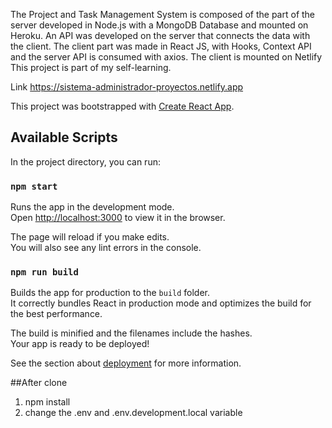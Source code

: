 The Project and Task Management System is composed of the part of the server developed in Node.js with a MongoDB Database and mounted on Heroku.
An API was developed on the server that connects the data with the client.
The client part was made in React JS, with Hooks, Context API and the server API is consumed with axios. The client is mounted on Netlify
This project is part of my self-learning.

Link https://sistema-administrador-proyectos.netlify.app

This project was bootstrapped with [Create React App](https://github.com/facebook/create-react-app).

## Available Scripts

In the project directory, you can run:

### `npm start`

Runs the app in the development mode.<br />
Open [http://localhost:3000](http://localhost:3000) to view it in the browser.

The page will reload if you make edits.<br />
You will also see any lint errors in the console.

### `npm run build`

Builds the app for production to the `build` folder.<br />
It correctly bundles React in production mode and optimizes the build for the best performance.

The build is minified and the filenames include the hashes.<br />
Your app is ready to be deployed!

See the section about [deployment](https://facebook.github.io/create-react-app/docs/deployment) for more information.

##After clone
1. npm install
2. change the .env and .env.development.local variable
